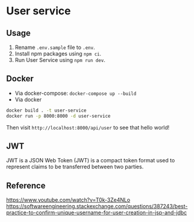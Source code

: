 # User service

## Usage

1. Rename `.env.sample` file to `.env`.
2. Install npm packages using `npm ci`.
3. Run User Service using `npm run dev`.

## Docker

- Via docker-compose: `docker-compose up --build`
- Via docker

```bash
docker build . -t user-service
docker run -p 8000:8000 -d user-service
```

Then visit `http://localhost:8000/api/user` to see that hello world!

## JWT

JWT is a JSON Web Token (JWT) is a compact token format used to represent claims to be transferred between two parties.

## Reference

https://www.youtube.com/watch?v=T0k-3Ze4NLo
https://softwareengineering.stackexchange.com/questions/387243/best-practice-to-confirm-unique-username-for-user-creation-in-jsp-and-jdbc
